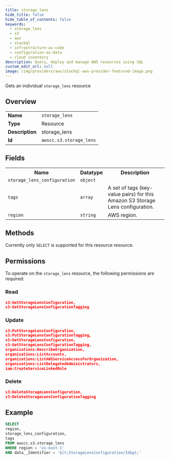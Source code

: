 ```yaml
---
title: storage_lens
hide_title: false
hide_table_of_contents: false
keywords:
  - storage_lens
  - s3
  - aws
  - stackql
  - infrastructure-as-code
  - configuration-as-data
  - cloud inventory
description: Query, deploy and manage AWS resources using SQL
custom_edit_url: null
image: /img/providers/aws/stackql-aws-provider-featured-image.png
---
```

Gets an individual <code>storage_lens</code> resource

## Overview
<table><tbody>
<tr><td><b>Name</b></td><td><code>storage_lens</code></td></tr>
<tr><td><b>Type</b></td><td>Resource</td></tr>
<tr><td><b>Description</b></td><td>storage_lens</td></tr>
<tr><td><b>Id</b></td><td><code>awscc.s3.storage_lens</code></td></tr>
</tbody></table>

## Fields
<table><tbody>
<tr><th>Name</th><th>Datatype</th><th>Description</th></tr>
<tr><td><code>storage_lens_configuration</code></td><td><code>object</code></td><td></td></tr>
<tr><td><code>tags</code></td><td><code>array</code></td><td>A set of tags (key-value pairs) for this Amazon S3 Storage Lens configuration.</td></tr>
<tr><td><code>region</code></td><td><code>string</code></td><td>AWS region.</td></tr>

</tbody></table>

## Methods
Currently only <code>SELECT</code> is supported for this resource resource.

## Permissions

To operate on the <code>storage_lens</code> resource, the following permissions are required:

### Read
```json
s3:GetStorageLensConfiguration,
s3:GetStorageLensConfigurationTagging
```

### Update
```json
s3:PutStorageLensConfiguration,
s3:PutStorageLensConfigurationTagging,
s3:GetStorageLensConfiguration,
s3:GetStorageLensConfigurationTagging,
organizations:DescribeOrganization,
organizations:ListAccounts,
organizations:ListAWSServiceAccessForOrganization,
organizations:ListDelegatedAdministrators,
iam:CreateServiceLinkedRole
```

### Delete
```json
s3:DeleteStorageLensConfiguration,
s3:DeleteStorageLensConfigurationTagging
```


## Example
```sql
SELECT
region,
storage_lens_configuration,
tags
FROM awscc.s3.storage_lens
WHERE region = 'us-east-1'
AND data__Identifier = '&lt;StorageLensConfiguration/Id&gt;'
```
